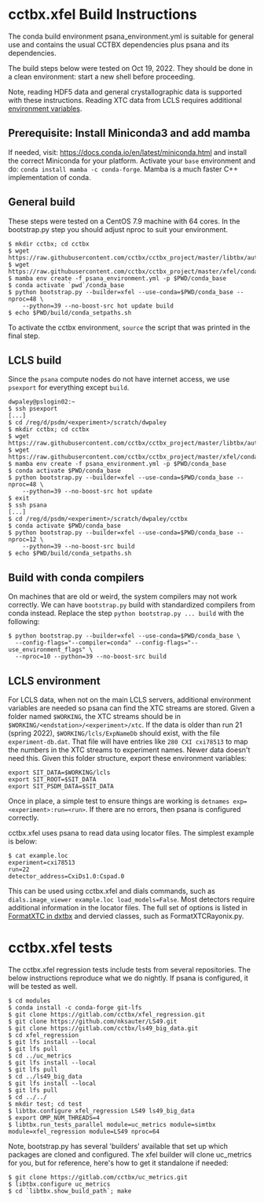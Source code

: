 # cctbx.xfel Build Instructions

The conda build environment psana_environment.yml is suitable
for general use and contains the usual CCTBX dependencies plus psana and its
dependencies.

The build steps below were tested on Oct 19, 2022. They should be done in a clean environment: start
a new shell before proceeding.

Note, reading HDF5 data and general crystallographic data is supported with these instructions. Reading XTC data from LCLS requires additional [environment variables](#LCLS-environment).

## Prerequisite: Install Miniconda3 and add mamba

If needed, visit: https://docs.conda.io/en/latest/miniconda.html and install the correct Miniconda
for your platform. Activate your `base` environment and do: `conda install mamba -c conda-forge`.
Mamba is a much faster C++ implementation of conda.

## General build

These steps were tested on a CentOS 7.9 machine with 64 cores. In the
bootstrap.py step you should adjust nproc to suit your environment.

```
$ mkdir cctbx; cd cctbx
$ wget https://raw.githubusercontent.com/cctbx/cctbx_project/master/libtbx/auto_build/bootstrap.py
$ wget https://raw.githubusercontent.com/cctbx/cctbx_project/master/xfel/conda_envs/psana_environment.yml
$ mamba env create -f psana_environment.yml -p $PWD/conda_base
$ conda activate `pwd`/conda_base
$ python bootstrap.py --builder=xfel --use-conda=$PWD/conda_base --nproc=48 \
    --python=39 --no-boost-src hot update build
$ echo $PWD/build/conda_setpaths.sh
```
To activate the cctbx environment, `source` the script that was printed in the final step.

## LCLS build

Since the `psana` compute nodes do not have internet access, we use `psexport` for everything except `build`.
```
dwpaley@pslogin02:~
$ ssh psexport
[...]
$ cd /reg/d/psdm/<experiment>/scratch/dwpaley
$ mkdir cctbx; cd cctbx
$ wget https://raw.githubusercontent.com/cctbx/cctbx_project/master/libtbx/auto_build/bootstrap.py
$ wget https://raw.githubusercontent.com/cctbx/cctbx_project/master/xfel/conda_envs/psana_environment.yml
$ mamba env create -f psana_environment.yml -p $PWD/conda_base
$ conda activate $PWD/conda_base
$ python bootstrap.py --builder=xfel --use-conda=$PWD/conda_base --nproc=48 \
    --python=39 --no-boost-src hot update
$ exit
$ ssh psana
[...]
$ cd /reg/d/psdm/<experiment>/scratch/dwpaley/cctbx
$ conda activate $PWD/conda_base
$ python bootstrap.py --builder=xfel --use-conda=$PWD/conda_base --nproc=12 \
    --python=39 --no-boost-src build
$ echo $PWD/build/conda_setpaths.sh
```

## Build with conda compilers

On machines that are old or weird, the system compilers may not work correctly. We can have `bootstrap.py` build
with standardized compilers from conda instead. Replace the step `python bootstrap.py ... build` with the following:
```
$ python bootstrap.py --builder=xfel --use-conda=$PWD/conda_base \
  --config-flags="--compiler=conda" --config-flags="--use_environment_flags" \
  --nproc=10 --python=39 --no-boost-src build
```

## LCLS environment

For LCLS data, when not on the main LCLS servers, additional environment variables are needed so psana can find the XTC streams are stored. Given a folder named `$WORKING`, the XTC streams should be in `$WORKING/<endstation>/<experiment>/xtc`. If the data is older than run 21 (spring 2022), `$WORKING/lcls/ExpNameDb` should exist, with the file `experiment-db.dat`. That file will have entries like `280 CXI cxi78513` to map the numbers in the XTC streams to experiment names. Newer data doesn't need this. Given this folder structure, export these environment variables:

```
export SIT_DATA=$WORKING/lcls
export SIT_ROOT=$SIT_DATA
export SIT_PSDM_DATA=$SIT_DATA
```

Once in place, a simple test to ensure things are working is `detnames exp=<experiment>:run=<run>`. If there are no errors, then psana is configured correctly.

cctbx.xfel uses psana to read data using locator files. The simplest example is below:

```
$ cat example.loc
experiment=cxi78513
run=22
detector_address=CxiDs1.0:Cspad.0
```

This can be used using cctbx.xfel and dials commands, such as `dials.image_viewer example.loc load_models=False`. Most detectors require additional information in the locator files. The full set of options is listed in [FormatXTC in dxtbx](https://github.com/cctbx/dxtbx/blob/main/src/dxtbx/format/FormatXTC.py) and dervied classes, such as FormatXTCRayonix.py.

# cctbx.xfel tests

The cctbx.xfel regression tests include tests from several repositories.  The below instructions reproduce what we do nightly. If psana is configured, it will be tested as well.

```
$ cd modules
$ conda install -c conda-forge git-lfs
$ git clone https://gitlab.com/cctbx/xfel_regression.git
$ git clone https://github.com/nksauter/LS49.git
$ git clone https://gitlab.com/cctbx/ls49_big_data.git
$ cd xfel_regression
$ git lfs install --local
$ git lfs pull
$ cd ../uc_metrics
$ git lfs install --local
$ git lfs pull
$ cd ../ls49_big_data
$ git lfs install --local
$ git lfs pull
$ cd ../../
$ mkdir test; cd test
$ libtbx.configure xfel_regression LS49 ls49_big_data
$ export OMP_NUM_THREADS=4
$ libtbx.run_tests_parallel module=uc_metrics module=simtbx module=xfel_regression module=LS49 nproc=64
```

Note, bootstrap.py has several 'builders' available that set up which packages are cloned and configured.  The xfel builder will clone uc_metrics for you, but for reference, here's how to get it standalone if needed:

```
$ git clone https://gitlab.com/cctbx/uc_metrics.git
$ libtbx.configure uc_metrics
$ cd `libtbx.show_build_path`; make
```

